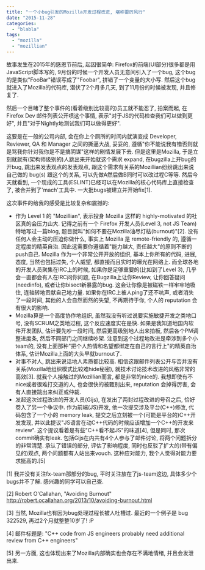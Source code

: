 ```yaml
---
title: "一个小bug引发的Mozilla开发过程改进, 堪称雷厉风行"
date: "2015-11-28"
categories: 
  - "blabla"
tags: 
  - "mozilla"
  - "mozillian"
---
```


故事发生在2015年的感恩节前后, 起因很简单: Firefox的前端(UI部分)很多都是用JavaScript脚本写的, 9月份的时候一个开发人员无意间引入了一个bug, 这个bug的是类似"FooBar"错误写成了"Foobar", 拼错了一个变量的大小写. 然后这个bug就进入了Mozilla的代码库, 潜伏了2个月多几天, 到了11月份的时候被发现, 并且修复了.

然后一个目睹了整个事件的(看着级别比较高的)员工就不能忍了, 拍案而起, 在 Firefox Dev 邮件列表公开喷这个事情, 表示"对于JS的代码检查我们可以做到更好", 并且"对于Nightly地测试我们可以做得更好".

这要是在一般的公司内部, 会在你上个厕所的时间内就演变成 Developer, Reviewer, QA 和 Manager 之间的撕逼大战, 妥妥的, 遵循"你不能说我有错否则就是骂我你针对我你是不是搞阴谋"这样的剧情发展下去. 但是这里是Mozilla, 于是立刻就就有(架构师级别的)人跳出来开始就这个需求 expand, 在bugzilla上开bug的开bug, 跳出来发表观点的发表观点, 跟这个需求有关系的Mozillian纷纷跳出来说自己做的 bug(s) 跟这个的关系, 可以先做A然后做B同时可以改过程C等等. 然后今天就看到, 一个现成的工具(ESLINT)已经可以在Mozilla的核心代码库上直接检查了, 被合并到了'mach'工具中. 一大批bugs被建立并开始fix\[1\].

这次事件的给我的感受是比较复杂和震撼的:

- 作为 Level 1 的 "Mozillian", 表示投身 Mozilla 这样的 highly-motivated 的社区真的会压力山大. 记得之前有一个 Firefox 开发人员(Level 3, not JS Team)特地写过一篇blog, 题目就叫"如何不要在Mozilla油尽灯枯(burnout)"\[2\]. 没有任何人会主动的压迫你做什么, 事实上 Mozilla 是 remote-friendly 的, 遵循一定程度的精英自治. 因此这需要你遵循着"能力越大, 责任越大"的原则不断的push自己. Mozilla 作为一个非常公开开放的组织, 基本上你所有的代码, 进展, 态度, 当然也包括过失, 个人威望, 都直接而且实时的曝光在网络上. 而全球各地的开发人员聚集在IRC上的时候, 如果你是足够重要的(比如到了Level 3), 几乎会一直都会有人在IRC问你问题, 在Bugzilla上让你Review, 让你回答疑问(needinfo), 或者让你bisect新暴露的bug. 这会让你像是被磁铁一样牢牢地吸住, 连轴转地贡献自己地力量. 如果你在IRC上被人ping了还不吭声, 或者消失了一段时间, 其他的人会自然而然的失望, 不再期待于你, 个人的 reputation 会有很大的影响.
- Mozilla算是一个高度协作地组织, 虽然我没有听过说要实施敏捷开发之类地口号, 没有SCRUM之类地过程, 这个反应速度实在是快. 如果是我知道地国内软件开发团队, 估计要先吵一段时间, 然后更高级别地人出来拍板, 然后各个PM调整进度条, 然后不同部门之间继续吵架. 注意到这个过程地改进是牵涉到多个小team的, 没有上面那种"把个人热情和名望都绑定在自己的言行上"的精英自治体系, 估计Mozilla上面的大头早就burnout了.
- 对事不对人, 跳出来说话地人素质都比较高. 相信这跟邮件列表公开与否并没有关系(Mozilla地组织模式比较难hide秘密), 就技术讨论技术改进的风格非常的高效\[3\]. 就我个人接触过的Mozillian而言, 都是非常的nice的. 我想即使有不nice或者很难打交道的人, 也会很快的被甄别出来, reputation 会掉得厉害, 会有人直接跳出来纠正或仲裁.
- 发起这次过程改进的开发人员(Gijs), 在发出了两封过程改进的号召之后, 恰好卷入了另一个争议中. 作为前端(JS)开发, 他一次提交涉及平台(C++)修改, 代码包含了一个小的 memory leak, 提交之后立刻被一个(可能是平台的)C++开发发现, 并以此提议"JS语言在动C++代码的时候应该增加一个C++的开发来review". 这个提议看着是有些"C++看不起JS"的味道\[4\], 但是同时, 那次commit确实有leak. 包括Gijs在内共有4个人参与了邮件讨论, 将两个问题拆分的非常清楚. 承认了错误的部分, 评估了影响程度, 同时也反驳了扩大的(带有偏见的)观点, 两个问题都有人站出来vouch. 这种应对能力, 我个人觉得对能力要求挺高的.\[5\]

\[1\] 我并没有关注fx-team那部分的bug, 平时关注放在了js-team这边, 具体多少个bugs并不了解. 感兴趣的同学可以自己查.

\[2\] Robert O'Callahan, "Avoiding Burnout" http://robert.ocallahan.org/2013/10/avoiding-burnout.html

\[3\] 当然, Mozilla也有因为bug处理过程长被人吐槽过. 最近的一个例子是 bug 322529, 再过2个月就整整10岁了! :P

\[4\] 邮件标题是: "C++ code from JS engineers probably need additional review from C++ engineers"

\[5\] 另一方面, 这也体现出来了Mozilla内部确实也会存在不满地情绪, 并且会发泄出来.
